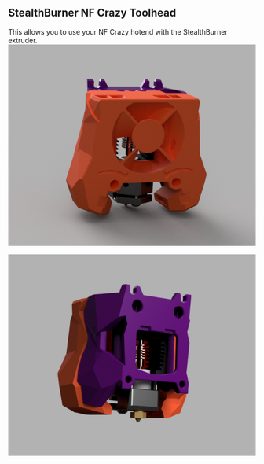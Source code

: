 

## StealthBurner NF Crazy Toolhead

This allows you to use your NF Crazy hotend with the StealthBurner extruder. 
![enter image description here](/images/front.png)

![enter image description here](/images/back.png)
